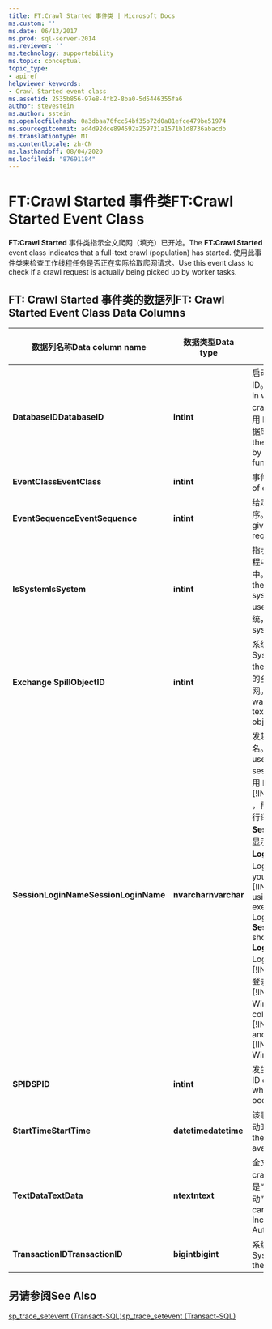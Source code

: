 ```yaml
---
title: FT:Crawl Started 事件类 | Microsoft Docs
ms.custom: ''
ms.date: 06/13/2017
ms.prod: sql-server-2014
ms.reviewer: ''
ms.technology: supportability
ms.topic: conceptual
topic_type:
- apiref
helpviewer_keywords:
- Crawl Started event class
ms.assetid: 2535b856-97e8-4fb2-8ba0-5d5446355fa6
author: stevestein
ms.author: sstein
ms.openlocfilehash: 0a3dbaa76fcc54bf35b72d0a81efce479be51974
ms.sourcegitcommit: ad4d92dce894592a259721a1571b1d8736abacdb
ms.translationtype: MT
ms.contentlocale: zh-CN
ms.lasthandoff: 08/04/2020
ms.locfileid: "87691184"
---
```

# <a name="ftcrawl-started-event-class"></a><span data-ttu-id="a3206-102">FT:Crawl Started 事件类</span><span class="sxs-lookup"><span data-stu-id="a3206-102">FT:Crawl Started Event Class</span></span>
  <span data-ttu-id="a3206-103">**FT:Crawl Started** 事件类指示全文爬网（填充）已开始。</span><span class="sxs-lookup"><span data-stu-id="a3206-103">The **FT:Crawl Started** event class indicates that a full-text crawl (population) has started.</span></span> <span data-ttu-id="a3206-104">使用此事件类来检查工作线程任务是否正在实际拾取爬网请求。</span><span class="sxs-lookup"><span data-stu-id="a3206-104">Use this event class to check if a crawl request is actually being picked up by worker tasks.</span></span>  
  
## <a name="ft-crawl-started-event-class-data-columns"></a><span data-ttu-id="a3206-105">FT: Crawl Started 事件类的数据列</span><span class="sxs-lookup"><span data-stu-id="a3206-105">FT: Crawl Started Event Class Data Columns</span></span>  
  
|<span data-ttu-id="a3206-106">数据列名称</span><span class="sxs-lookup"><span data-stu-id="a3206-106">Data column name</span></span>|<span data-ttu-id="a3206-107">数据类型</span><span class="sxs-lookup"><span data-stu-id="a3206-107">Data type</span></span>|<span data-ttu-id="a3206-108">说明</span><span class="sxs-lookup"><span data-stu-id="a3206-108">Description</span></span>|<span data-ttu-id="a3206-109">列 ID</span><span class="sxs-lookup"><span data-stu-id="a3206-109">Column ID</span></span>|<span data-ttu-id="a3206-110">可筛选</span><span class="sxs-lookup"><span data-stu-id="a3206-110">Filterable</span></span>|  
|----------------------|---------------|-----------------|---------------|----------------|  
|<span data-ttu-id="a3206-111">**DatabaseID**</span><span class="sxs-lookup"><span data-stu-id="a3206-111">**DatabaseID**</span></span>|<span data-ttu-id="a3206-112">**int**</span><span class="sxs-lookup"><span data-stu-id="a3206-112">**int**</span></span>|<span data-ttu-id="a3206-113">启动了全文爬网的数据库 ID。</span><span class="sxs-lookup"><span data-stu-id="a3206-113">ID of the database in which the full-text crawl was started.</span></span> <span data-ttu-id="a3206-114">可使用 DB_ID 函数来确定数据库的值。</span><span class="sxs-lookup"><span data-stu-id="a3206-114">Determine the value for a database by using the DB_ID function.</span></span>|<span data-ttu-id="a3206-115">3</span><span class="sxs-lookup"><span data-stu-id="a3206-115">3</span></span>|<span data-ttu-id="a3206-116">是</span><span class="sxs-lookup"><span data-stu-id="a3206-116">Yes</span></span>|  
|<span data-ttu-id="a3206-117">**EventClass**</span><span class="sxs-lookup"><span data-stu-id="a3206-117">**EventClass**</span></span>|<span data-ttu-id="a3206-118">**int**</span><span class="sxs-lookup"><span data-stu-id="a3206-118">**int**</span></span>|<span data-ttu-id="a3206-119">事件类型 = 155。</span><span class="sxs-lookup"><span data-stu-id="a3206-119">Type of event = 155.</span></span>|<span data-ttu-id="a3206-120">27</span><span class="sxs-lookup"><span data-stu-id="a3206-120">27</span></span>|<span data-ttu-id="a3206-121">否</span><span class="sxs-lookup"><span data-stu-id="a3206-121">No</span></span>|  
|<span data-ttu-id="a3206-122">**EventSequence**</span><span class="sxs-lookup"><span data-stu-id="a3206-122">**EventSequence**</span></span>|<span data-ttu-id="a3206-123">**int**</span><span class="sxs-lookup"><span data-stu-id="a3206-123">**int**</span></span>|<span data-ttu-id="a3206-124">给定事件在请求中的顺序。</span><span class="sxs-lookup"><span data-stu-id="a3206-124">Sequence of a given event within the request.</span></span>|<span data-ttu-id="a3206-125">51</span><span class="sxs-lookup"><span data-stu-id="a3206-125">51</span></span>|<span data-ttu-id="a3206-126">否</span><span class="sxs-lookup"><span data-stu-id="a3206-126">No</span></span>|  
|<span data-ttu-id="a3206-127">**IsSystem**</span><span class="sxs-lookup"><span data-stu-id="a3206-127">**IsSystem**</span></span>|<span data-ttu-id="a3206-128">**int**</span><span class="sxs-lookup"><span data-stu-id="a3206-128">**int**</span></span>|<span data-ttu-id="a3206-129">指示事件是发生在系统进程中还是发生在用户进程中。</span><span class="sxs-lookup"><span data-stu-id="a3206-129">Indicates whether the event occurred on a system process or a user process.</span></span> <span data-ttu-id="a3206-130">1 = 系统，0 = 用户。</span><span class="sxs-lookup"><span data-stu-id="a3206-130">1 = system, 0 = user.</span></span>|<span data-ttu-id="a3206-131">60</span><span class="sxs-lookup"><span data-stu-id="a3206-131">60</span></span>|<span data-ttu-id="a3206-132">是</span><span class="sxs-lookup"><span data-stu-id="a3206-132">Yes</span></span>|  
|<span data-ttu-id="a3206-133">**Exchange Spill**</span><span class="sxs-lookup"><span data-stu-id="a3206-133">**ObjectID**</span></span>|<span data-ttu-id="a3206-134">**int**</span><span class="sxs-lookup"><span data-stu-id="a3206-134">**int**</span></span>|<span data-ttu-id="a3206-135">系统分配的对象 ID。</span><span class="sxs-lookup"><span data-stu-id="a3206-135">System-assigned ID of the object.</span></span> <span data-ttu-id="a3206-136">对关于此对象的全文索引启动了全文爬网。</span><span class="sxs-lookup"><span data-stu-id="a3206-136">The full-text crawl was started on the full-text index on this object.</span></span>|<span data-ttu-id="a3206-137">22</span><span class="sxs-lookup"><span data-stu-id="a3206-137">22</span></span>|<span data-ttu-id="a3206-138">是</span><span class="sxs-lookup"><span data-stu-id="a3206-138">Yes</span></span>|  
|<span data-ttu-id="a3206-139">**SessionLoginName**</span><span class="sxs-lookup"><span data-stu-id="a3206-139">**SessionLoginName**</span></span>|<span data-ttu-id="a3206-140">**nvarchar**</span><span class="sxs-lookup"><span data-stu-id="a3206-140">**nvarchar**</span></span>|<span data-ttu-id="a3206-141">发起会话的用户的登录名。</span><span class="sxs-lookup"><span data-stu-id="a3206-141">Login name of the user who originated the session.</span></span> <span data-ttu-id="a3206-142">例如，如果你使用 Login1 连接到 [!INCLUDE[ssNoVersion](../../includes/ssnoversion-md.md)] ，再以 Login2 的身份执行语句，则 **SessionLoginName** 将显示 Login1，而 **LoginName** 将显示 Login2。</span><span class="sxs-lookup"><span data-stu-id="a3206-142">For example, if you connect to [!INCLUDE[ssNoVersion](../../includes/ssnoversion-md.md)] using Login1 and execute a statement as Login2, **SessionLoginName** shows Login1 and **LoginName** shows Login2.</span></span> <span data-ttu-id="a3206-143">此列将同时显示 [!INCLUDE[ssNoVersion](../../includes/ssnoversion-md.md)] 登录名和 [!INCLUDE[msCoName](../../includes/msconame-md.md)] Windows 登录名。</span><span class="sxs-lookup"><span data-stu-id="a3206-143">This column displays both [!INCLUDE[ssNoVersion](../../includes/ssnoversion-md.md)] and [!INCLUDE[msCoName](../../includes/msconame-md.md)] Windows logins.</span></span>|<span data-ttu-id="a3206-144">64</span><span class="sxs-lookup"><span data-stu-id="a3206-144">64</span></span>|<span data-ttu-id="a3206-145">是</span><span class="sxs-lookup"><span data-stu-id="a3206-145">Yes</span></span>|  
|<span data-ttu-id="a3206-146">**SPID**</span><span class="sxs-lookup"><span data-stu-id="a3206-146">**SPID**</span></span>|<span data-ttu-id="a3206-147">**int**</span><span class="sxs-lookup"><span data-stu-id="a3206-147">**int**</span></span>|<span data-ttu-id="a3206-148">发生该事件的会话的 ID。</span><span class="sxs-lookup"><span data-stu-id="a3206-148">ID of the session on which the event occurred.</span></span>|<span data-ttu-id="a3206-149">12</span><span class="sxs-lookup"><span data-stu-id="a3206-149">12</span></span>|<span data-ttu-id="a3206-150">是</span><span class="sxs-lookup"><span data-stu-id="a3206-150">Yes</span></span>|  
|<span data-ttu-id="a3206-151">**StartTime**</span><span class="sxs-lookup"><span data-stu-id="a3206-151">**StartTime**</span></span>|<span data-ttu-id="a3206-152">**datetime**</span><span class="sxs-lookup"><span data-stu-id="a3206-152">**datetime**</span></span>|<span data-ttu-id="a3206-153">该事件（如果存在）的启动时间。</span><span class="sxs-lookup"><span data-stu-id="a3206-153">Time at which the event started, if available.</span></span>|<span data-ttu-id="a3206-154">14</span><span class="sxs-lookup"><span data-stu-id="a3206-154">14</span></span>|<span data-ttu-id="a3206-155">是</span><span class="sxs-lookup"><span data-stu-id="a3206-155">Yes</span></span>|  
|<span data-ttu-id="a3206-156">**TextData**</span><span class="sxs-lookup"><span data-stu-id="a3206-156">**TextData**</span></span>|<span data-ttu-id="a3206-157">**ntext**</span><span class="sxs-lookup"><span data-stu-id="a3206-157">**ntext**</span></span>|<span data-ttu-id="a3206-158">全文爬网类型。</span><span class="sxs-lookup"><span data-stu-id="a3206-158">Full-text crawl type.</span></span> <span data-ttu-id="a3206-159">该值可以是“完整”、“增量”、“手动”或“自动”。</span><span class="sxs-lookup"><span data-stu-id="a3206-159">The value can be Full, Incremental, Manual, or Auto.</span></span>|<span data-ttu-id="a3206-160">1</span><span class="sxs-lookup"><span data-stu-id="a3206-160">1</span></span>|<span data-ttu-id="a3206-161">是</span><span class="sxs-lookup"><span data-stu-id="a3206-161">Yes</span></span>|  
|<span data-ttu-id="a3206-162">**TransactionID**</span><span class="sxs-lookup"><span data-stu-id="a3206-162">**TransactionID**</span></span>|<span data-ttu-id="a3206-163">**bigint**</span><span class="sxs-lookup"><span data-stu-id="a3206-163">**bigint**</span></span>|<span data-ttu-id="a3206-164">系统分配的事务 ID。</span><span class="sxs-lookup"><span data-stu-id="a3206-164">System-assigned ID of the transaction.</span></span>|<span data-ttu-id="a3206-165">4</span><span class="sxs-lookup"><span data-stu-id="a3206-165">4</span></span>|<span data-ttu-id="a3206-166">是</span><span class="sxs-lookup"><span data-stu-id="a3206-166">Yes</span></span>|  
  
## <a name="see-also"></a><span data-ttu-id="a3206-167">另请参阅</span><span class="sxs-lookup"><span data-stu-id="a3206-167">See Also</span></span>  
 [<span data-ttu-id="a3206-168">sp_trace_setevent (Transact-SQL)</span><span class="sxs-lookup"><span data-stu-id="a3206-168">sp_trace_setevent &#40;Transact-SQL&#41;</span></span>](/sql/relational-databases/system-stored-procedures/sp-trace-setevent-transact-sql)  
  
  
